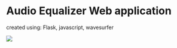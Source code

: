 # Audio Equalizer Web application 
created using: Flask, javascript, wavesurfer

![](https://github.com/Audio-Equalizer/GIF.gif)

 
